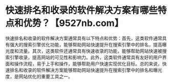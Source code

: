 # 快速排名和收录的软件解决方案有哪些特点和优势？【9527nb.com】

快速排名和收录的软件解决方案通常具有以下特点和优势：首先，这类软件通常具有强大的搜索引擎优化功能，能够帮助网站快速提升在搜索引擎中的排名，提高曝光度和流量。其次，这类软件还通常具有快速收录的功能，能够帮助网站快速被搜索引擎收录，提高网站的可见性和影响力。此外，这类软件通常具有友好的用户界面和操作流程，易于上手和操作，能够帮助用户快速实现优化目标。总的来说，快速排名和收录的软件解决方案能够帮助网站快速提升在搜索引擎中的排名和曝光度，是网站优化的重要工具之一。